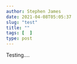 ```yaml
---
author: Stephen James
date: 2021-04-08T05:05:37
slug: "test"
title: ""
tags: [  ]
type: post
---
```

Testing....
